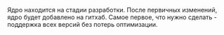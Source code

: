 Ядро находится на стадии разработки. После первичных изменений, ядро будет добавлено на гитхаб. Самое первое, что нужно сделать - поддержка всех версий без потерь оптимизации.
